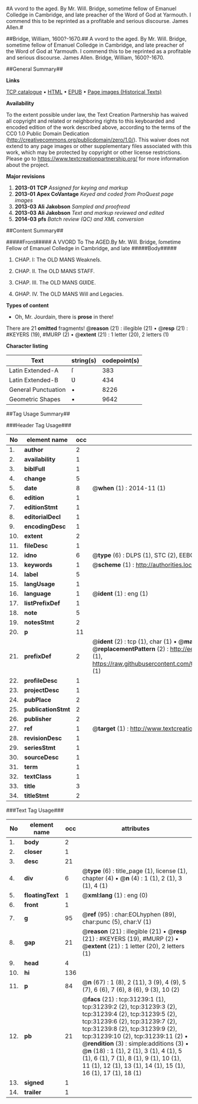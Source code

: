 #A vvord to the aged. By Mr. Will. Bridge, sometime fellow of Emanuel Colledge in Cambridge, and late preacher of the Word of God at Yarmouth. I commend this to be reprinted as a profitable and serious discourse. James Allen.#

##Bridge, William, 1600?-1670.##
A vvord to the aged. By Mr. Will. Bridge, sometime fellow of Emanuel Colledge in Cambridge, and late preacher of the Word of God at Yarmouth. I commend this to be reprinted as a profitable and serious discourse. James Allen.
Bridge, William, 1600?-1670.

##General Summary##

**Links**

[TCP catalogue](http://www.ota.ox.ac.uk/tcp/)  • 
[HTML](http://tei.it.ox.ac.uk/tcp/Texts-HTML/free/A29/A29380.html)  • 
[EPUB](http://tei.it.ox.ac.uk/tcp/Texts-EPUB/free/A29/A29380.epub) • 
[Page images (Historical Texts)](https://historicaltexts.jisc.ac.uk/eebo-99826830e)

**Availability**

To the extent possible under law, the Text Creation Partnership has waived all copyright and related or neighboring rights to this keyboarded and encoded edition of the work described above, according to the terms of the CC0 1.0 Public Domain Dedication (http://creativecommons.org/publicdomain/zero/1.0/). This waiver does not extend to any page images or other supplementary files associated with this work, which may be protected by copyright or other license restrictions. Please go to https://www.textcreationpartnership.org/ for more information about the project.

**Major revisions**

1. __2013-01__ __TCP__ *Assigned for keying and markup*
1. __2013-01__ __Apex CoVantage__ *Keyed and coded from ProQuest page images*
1. __2013-03__ __Ali Jakobson__ *Sampled and proofread*
1. __2013-03__ __Ali Jakobson__ *Text and markup reviewed and edited*
1. __2014-03__ __pfs__ *Batch review (QC) and XML conversion*

##Content Summary##

#####Front#####
A VVORD To The AGED.By Mr. Will. Bridge, ſometime Fellow of Emanuel Colledge in Cambridge, and late 
#####Body#####

1. CHAP. I: The OLD MANS Weakneſs.

1. CHAP. II. The OLD MANS STAFF.

1. CHAP. III. The OLD MANS GƲIDE.

1. GHAP. IV. The OLD MANS Will and Legacies.

**Types of content**

  * Oh, Mr. Jourdain, there is **prose** in there!

There are 21 **omitted** fragments! 
 @__reason__ (21) : illegible (21)  •  @__resp__ (21) : #KEYERS (19), #MURP (2)  •  @__extent__ (21) : 1 letter (20), 2 letters (1)

**Character listing**


|Text|string(s)|codepoint(s)|
|---|---|---|
|Latin Extended-A|ſ|383|
|Latin Extended-B|Ʋ|434|
|General Punctuation|•|8226|
|Geometric Shapes|▪|9642|

##Tag Usage Summary##

###Header Tag Usage###

|No|element name|occ|attributes|
|---|---|---|---|
|1.|__author__|2||
|2.|__availability__|1||
|3.|__biblFull__|1||
|4.|__change__|5||
|5.|__date__|8| @__when__ (1) : 2014-11 (1)|
|6.|__edition__|1||
|7.|__editionStmt__|1||
|8.|__editorialDecl__|1||
|9.|__encodingDesc__|1||
|10.|__extent__|2||
|11.|__fileDesc__|1||
|12.|__idno__|6| @__type__ (6) : DLPS (1), STC (2), EEBO-CITATION (1), PROQUEST (1), VID (1)|
|13.|__keywords__|1| @__scheme__ (1) : http://authorities.loc.gov/ (1)|
|14.|__label__|5||
|15.|__langUsage__|1||
|16.|__language__|1| @__ident__ (1) : eng (1)|
|17.|__listPrefixDef__|1||
|18.|__note__|5||
|19.|__notesStmt__|2||
|20.|__p__|11||
|21.|__prefixDef__|2| @__ident__ (2) : tcp (1), char (1)  •  @__matchPattern__ (2) : ([0-9\-]+):([0-9IVX]+) (1), (.+) (1)  •  @__replacementPattern__ (2) : http://eebo.chadwyck.com/downloadtiff?vid=$1&page=$2 (1), https://raw.githubusercontent.com/textcreationpartnership/Texts/master/tcpchars.xml#$1 (1)|
|22.|__profileDesc__|1||
|23.|__projectDesc__|1||
|24.|__pubPlace__|2||
|25.|__publicationStmt__|2||
|26.|__publisher__|2||
|27.|__ref__|1| @__target__ (1) : http://www.textcreationpartnership.org/docs/. (1)|
|28.|__revisionDesc__|1||
|29.|__seriesStmt__|1||
|30.|__sourceDesc__|1||
|31.|__term__|1||
|32.|__textClass__|1||
|33.|__title__|3||
|34.|__titleStmt__|2||


###Text Tag Usage###

|No|element name|occ|attributes|
|---|---|---|---|
|1.|__body__|2||
|2.|__closer__|1||
|3.|__desc__|21||
|4.|__div__|6| @__type__ (6) : title_page (1), license (1), chapter (4)  •  @__n__ (4) : 1 (1), 2 (1), 3 (1), 4 (1)|
|5.|__floatingText__|1| @__xml:lang__ (1) : eng (0)|
|6.|__front__|1||
|7.|__g__|95| @__ref__ (95) : char:EOLhyphen (89), char:punc (5), char:V (1)|
|8.|__gap__|21| @__reason__ (21) : illegible (21)  •  @__resp__ (21) : #KEYERS (19), #MURP (2)  •  @__extent__ (21) : 1 letter (20), 2 letters (1)|
|9.|__head__|4||
|10.|__hi__|136||
|11.|__p__|84| @__n__ (67) : 1 (8), 2 (11), 3 (9), 4 (9), 5 (7), 6 (6), 7 (6), 8 (6), 9 (3), 10 (2)|
|12.|__pb__|21| @__facs__ (21) : tcp:31239:1 (1), tcp:31239:2 (2), tcp:31239:3 (2), tcp:31239:4 (2), tcp:31239:5 (2), tcp:31239:6 (2), tcp:31239:7 (2), tcp:31239:8 (2), tcp:31239:9 (2), tcp:31239:10 (2), tcp:31239:11 (2)  •  @__rendition__ (3) : simple:additions (3)  •  @__n__ (18) : 1 (1), 2 (1), 3 (1), 4 (1), 5 (1), 6 (1), 7 (1), 8 (1), 9 (1), 10 (1), 11 (1), 12 (1), 13 (1), 14 (1), 15 (1), 16 (1), 17 (1), 18 (1)|
|13.|__signed__|1||
|14.|__trailer__|1||
